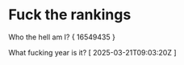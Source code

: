 # Fuck the rankings

Who the hell am I?
{ 16549435 }

What fucking year is it?
[ 2025-03-21T09:03:20Z ]
